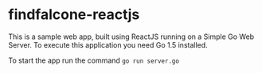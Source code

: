 # findfalcone-reactjs

This is a sample web app, built using ReactJS running on a Simple Go Web Server. To execute this application you need Go 1.5 installed.

To start the app run the command `go run server.go`
